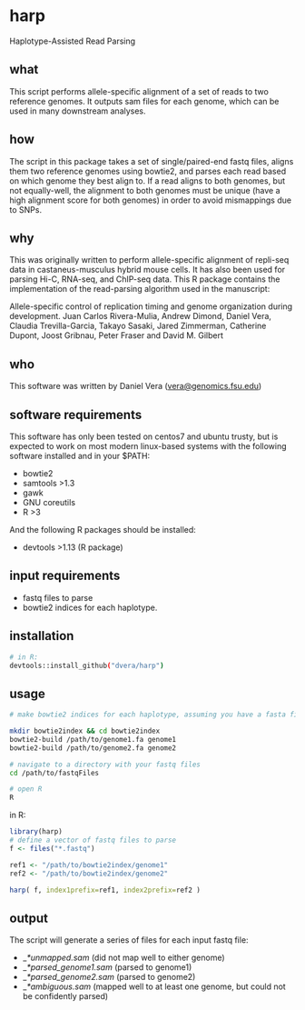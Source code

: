 # harp
Haplotype-Assisted Read Parsing

## what

This script performs allele-specific alignment of a set of reads to two reference genomes. It outputs sam files for each genome, which can be used in many downstream analyses.

## how
The script in this package takes a set of single/paired-end fastq files, aligns them two reference genomes using bowtie2, and parses each read based on which genome they best align to. If a read aligns to both genomes, but not equally-well, the alignment to both genomes must be unique (have a high alignment score for both genomes) in order to avoid mismappings due to SNPs.

## why
This was originally written to perform allele-specific alignment of repli-seq data in castaneus-musculus hybrid mouse cells. It has also been used for parsing Hi-C, RNA-seq, and ChIP-seq data. This R package contains the implementation of the read-parsing algorithm used in the manuscript:

Allele-specific control of replication timing and genome organization during development. Juan Carlos Rivera-Mulia, Andrew Dimond, Daniel Vera, Claudia Trevilla-Garcia, Takayo Sasaki, Jared Zimmerman, Catherine Dupont, Joost Gribnau, Peter Fraser and David M. Gilbert


## who
This software was written by Daniel Vera (vera@genomics.fsu.edu)

## software requirements
This software has only been tested on centos7 and ubuntu trusty, but is expected to work on most modern linux-based systems with the following software installed and in your $PATH:
- bowtie2
- samtools >1.3
- gawk
- GNU coreutils
- R >3

And the following R packages should be installed:
- devtools >1.13 (R package)

## input requirements
- fastq files to parse
- bowtie2 indices for each haplotype.

## installation
```bash
# in R:
devtools::install_github("dvera/harp")
```

## usage

```bash
# make bowtie2 indices for each haplotype, assuming you have a fasta file for each haplotype, where each differs only by SNPs:

mkdir bowtie2index && cd bowtie2index
bowtie2-build /path/to/genome1.fa genome1
bowtie2-build /path/to/genome2.fa genome2

# navigate to a directory with your fastq files
cd /path/to/fastqFiles

# open R
R
```
in R:

```R
library(harp)
# define a vector of fastq files to parse
f <- files("*.fastq")

ref1 <- "/path/to/bowtie2index/genome1"
ref2 <- "/path/to/bowtie2index/genome2"

harp( f, index1prefix=ref1, index2prefix=ref2 )

```

## output
The script will generate a series of files for each input fastq file:
- __*_unmapped.sam__ (did not map well to either genome)
- __*_parsed_genome1.sam__ (parsed to genome1)
- __*_parsed_genome2.sam__ (parsed to genome2)
- __*_ambiguous.sam__ (mapped well to at least one genome, but could not be confidently parsed)
